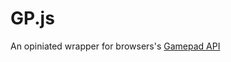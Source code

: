# GP.js

An opiniated wrapper for browsers's [Gamepad API](https://developer.mozilla.org/en-US/docs/Web/API/Gamepad_API/Using_the_Gamepad_API)
